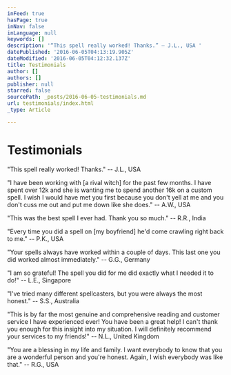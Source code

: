 ```yaml
---
inFeed: true
hasPage: true
inNav: false
inLanguage: null
keywords: []
description: '“This spell really worked! Thanks.” – J.L., USA '
datePublished: '2016-06-05T04:13:19.905Z'
dateModified: '2016-06-05T04:12:32.137Z'
title: Testimonials
author: []
authors: []
publisher: null
starred: false
sourcePath: _posts/2016-06-05-testimonials.md
url: testimonials/index.html
_type: Article

---
```

# Testimonials

"This spell really worked! Thanks." -- J.L., USA 

"I have been working with \[a rival witch\] for the past few months. I have spent over 12k and she is wanting me to spend another 16k on a custom spell. I wish I would have met you first because you don't yell at me and you don't cuss me out and put me down like she does." -- A.W., USA 

"This was the best spell I ever had. Thank you so much." -- R.R., India

"Every time you did a spell on \[my boyfriend\] he'd come crawling right back to me." -- P.K., USA 

"Your spells always have worked within a couple of days. This last one you did worked almost immediately." -- G.G., Germany 

"I am so grateful! The spell you did for me did exactly what I needed it to do!" -- L.E., Singapore 

"I've tried many different spellcasters, but you were always the most honest." -- S.S., Australia 

"This is by far the most genuine and comprehensive reading and customer service I have experienced ever! You have been a great help! I can't thank you enough for this insight into my situation. I will definitely recommend your services to my friends!" -- N.L., United Kingdom 

"You are a blessing in my life and family. I want everybody to know that you are a wonderful person and you're honest. Again, I wish everybody was like that." -- R.G., USA
